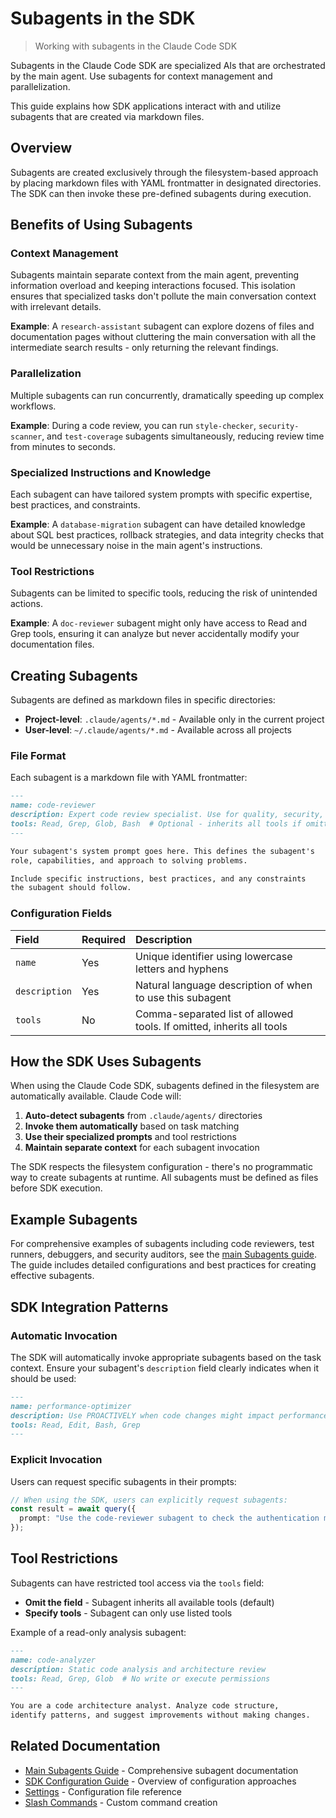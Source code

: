 # Subagents in the SDK

> Working with subagents in the Claude Code SDK

Subagents in the Claude Code SDK are specialized AIs that are orchestrated by the main agent.
Use subagents for context management and parallelization.

This guide explains how SDK applications interact with and utilize subagents that are created via markdown files.

## Overview

Subagents are created exclusively through the filesystem-based approach by placing markdown files with YAML frontmatter in designated directories. The SDK can then invoke these pre-defined subagents during execution.

## Benefits of Using Subagents

### Context Management

Subagents maintain separate context from the main agent, preventing information overload and keeping interactions focused. This isolation ensures that specialized tasks don't pollute the main conversation context with irrelevant details.

**Example**: A `research-assistant` subagent can explore dozens of files and documentation pages without cluttering the main conversation with all the intermediate search results - only returning the relevant findings.

### Parallelization

Multiple subagents can run concurrently, dramatically speeding up complex workflows.

**Example**: During a code review, you can run `style-checker`, `security-scanner`, and `test-coverage` subagents simultaneously, reducing review time from minutes to seconds.

### Specialized Instructions and Knowledge

Each subagent can have tailored system prompts with specific expertise, best practices, and constraints.

**Example**: A `database-migration` subagent can have detailed knowledge about SQL best practices, rollback strategies, and data integrity checks that would be unnecessary noise in the main agent's instructions.

### Tool Restrictions

Subagents can be limited to specific tools, reducing the risk of unintended actions.

**Example**: A `doc-reviewer` subagent might only have access to Read and Grep tools, ensuring it can analyze but never accidentally modify your documentation files.

## Creating Subagents

Subagents are defined as markdown files in specific directories:

* **Project-level**: `.claude/agents/*.md` - Available only in the current project
* **User-level**: `~/.claude/agents/*.md` - Available across all projects

### File Format

Each subagent is a markdown file with YAML frontmatter:

```markdown
---
name: code-reviewer
description: Expert code review specialist. Use for quality, security, and maintainability reviews.
tools: Read, Grep, Glob, Bash  # Optional - inherits all tools if omitted
---

Your subagent's system prompt goes here. This defines the subagent's
role, capabilities, and approach to solving problems.

Include specific instructions, best practices, and any constraints
the subagent should follow.
```

### Configuration Fields

| Field         | Required | Description                                                           |
| :------------ | :------- | :-------------------------------------------------------------------- |
| `name`        | Yes      | Unique identifier using lowercase letters and hyphens                 |
| `description` | Yes      | Natural language description of when to use this subagent             |
| `tools`       | No       | Comma-separated list of allowed tools. If omitted, inherits all tools |

## How the SDK Uses Subagents

When using the Claude Code SDK, subagents defined in the filesystem are automatically available. Claude Code will:

1. **Auto-detect subagents** from `.claude/agents/` directories
2. **Invoke them automatically** based on task matching
3. **Use their specialized prompts** and tool restrictions
4. **Maintain separate context** for each subagent invocation

The SDK respects the filesystem configuration - there's no programmatic way to create subagents at runtime. All subagents must be defined as files before SDK execution.

## Example Subagents

For comprehensive examples of subagents including code reviewers, test runners, debuggers, and security auditors, see the [main Subagents guide](/en/docs/claude-code/sub-agents#example-subagents). The guide includes detailed configurations and best practices for creating effective subagents.

## SDK Integration Patterns

### Automatic Invocation

The SDK will automatically invoke appropriate subagents based on the task context. Ensure your subagent's `description` field clearly indicates when it should be used:

```markdown
---
name: performance-optimizer
description: Use PROACTIVELY when code changes might impact performance. MUST BE USED for optimization tasks.
tools: Read, Edit, Bash, Grep
---
```

### Explicit Invocation

Users can request specific subagents in their prompts:

```typescript
// When using the SDK, users can explicitly request subagents:
const result = await query({
  prompt: "Use the code-reviewer subagent to check the authentication module"
});
```

## Tool Restrictions

Subagents can have restricted tool access via the `tools` field:

* **Omit the field** - Subagent inherits all available tools (default)
* **Specify tools** - Subagent can only use listed tools

Example of a read-only analysis subagent:

```markdown
---
name: code-analyzer
description: Static code analysis and architecture review
tools: Read, Grep, Glob  # No write or execute permissions
---

You are a code architecture analyst. Analyze code structure,
identify patterns, and suggest improvements without making changes.
```

## Related Documentation

* [Main Subagents Guide](/en/docs/claude-code/sub-agents) - Comprehensive subagent documentation
* [SDK Configuration Guide](/en/docs/claude-code/sdk/sdk-configuration-guide) - Overview of configuration approaches
* [Settings](/en/docs/claude-code/settings) - Configuration file reference
* [Slash Commands](/en/docs/claude-code/slash-commands) - Custom command creation
